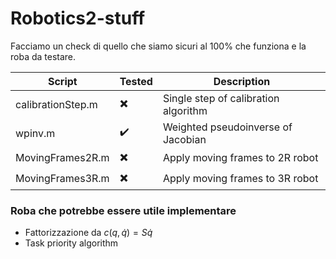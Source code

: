 # Robotics2-stuff

Facciamo un check di quello che siamo sicuri al 100% che funziona e la roba da testare.

| Script | Tested | Description |
| ------------- | ------------- | ------------- |
| calibrationStep.m  | :heavy_multiplication_x: | Single step of calibration algorithm |
| wpinv.m  | :heavy_check_mark: | Weighted pseudoinverse of Jacobian |
| MovingFrames2R.m  | :heavy_multiplication_x: | Apply moving frames to 2R robot |
| MovingFrames3R.m  | :heavy_multiplication_x: | Apply moving frames to 3R robot |


### Roba che potrebbe essere utile implementare

- Fattorizzazione da $c(q, \dot{q}) = S\dot{q}$
- Task priority algorithm
